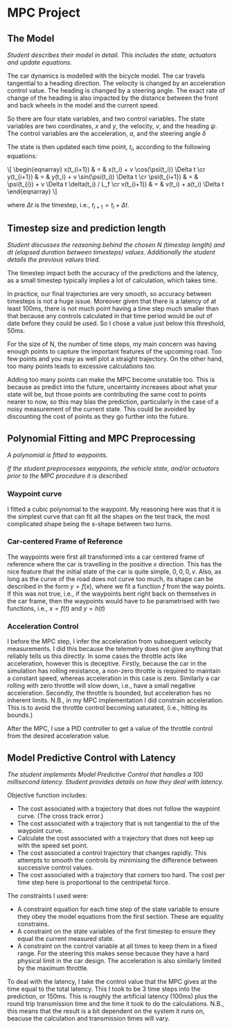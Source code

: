 # MPC Project


## The Model

*Student describes their model in detail. This includes the state, actuators and update equations.*

The car dynamics is modelled with the bicycle model. 
The car travels tangential to a heading direction. The velocity is changed by an
acceleration control value. The heading is changed by a steering angle. The
exact rate of change of the heading is also impacted by the distance between the
front and back wheels in the model and the current speed.

So there are four state variables, and two control variables. The state 
variables are two coordinates, $x$ and $y$, the velocity, $v$, and the 
heading $\psi$. The control variables are the acceleration, $a$, and the 
steering angle $\delta$

The state is then updated each time point, $t_i$, according to the following equations:

\\[ 
\begin{eqnarray} 
x(t_{i+1})    & = & x(t_i) + v \cos(\psi(t_i)) \Delta t \cr
y(t_{i+1})    & = & y(t_i) + v \sin(\psi(t_i)) \Delta t \cr
\psi(t_{i+1}) & = & \psi(t_{i}) + v \Delta t  \delta(t_i) / L_f \cr
v(t_{i+1}) & = & v(t_i) + a(t_i) \Delta t
\end{eqnarray}
\\]

where $\Delta t$ is the timestep, i.e., $t_{i+1} = t_i + \Delta t$.

## Timestep size and prediction length

*Student discusses the reasoning behind the chosen N (timestep length) and dt (elapsed duration between timesteps) values. Additionally the student details the previous values tried.*

The timestep impact both the accuracy of the predictions and the latency, as a 
small timestep typically implies a lot of calculation, which takes time.

In practice, our final trajectories are very smooth, so accuracy between 
timesteps is not a huge issue. Moreover given that there is a latency of at 
least 100ms, there is not much point having a time step much smaller than that
because any controls calculated in that time period would be out of date before
they could be used. So I chose a value just below this threshold, 50ms.

For the size of N, the number of time steps, my main concern was having enough
points to capture the  important features of the upcoming road. Too few points
and you may as well plot a straight trajectory. On the other hand, too many
points leads to excessive calculations too. 

Adding too many points can make the MPC become unstable too. This is because as
predict into the future, uncertainty increases about what your state will be,
but those points are contributing the same cost to points nearer to now, so this
may bias the prediction, particularly in the case of a noisy measurement of the
current state. This could be avoided by discounting the cost of points as they
go further into the future.


## Polynomial Fitting and MPC Preprocessing

*A polynomial is fitted to waypoints.*

*If the student preprocesses waypoints, the vehicle state, and/or actuators prior to the MPC procedure it is described.*

### Waypoint curve

I fitted a cubic polynomial to the waypoint. My reasoning here was that it is
the simplest curve that can fit all the shapes on the test track, the most
complicated shape being the s-shape between two turns.


### Car-centered Frame of Reference

The waypoints were first all transformed into a car centered frame of reference
where the car is travelling in the positive $x$ direction. This has the nice
feature that the initial state of the car is quite simple, $0, 0, 0, v$. Also, 
as long as the curve of the road does not curve too much, its shape can be 
described in the form $y = f(x)$, where we fit a function $f$ from the way points.
If this was not true, i.e., if the waypoints bent right back on themselves in 
the car frame, then the waypoints would have to be parametrised with two 
functions, i.e., $x = f(t)$ and $y = h(t)$

### Acceleration Control

I before the MPC step, I infer the acceleration from subsequent velocity 
measurements. I did this because the telemetry does not give anything that 
reliably tells us this directly. In some cases the throttle acts like
acceleration, however this is deceptive. Firstly, because the car in the 
simulation has rolling resistance, a non-zero throttle is required to maintain
a constant speed, whereas acceleration in this case is zero. Similarly a
car rolling with zero throttle will slow down, i.e., have a small negative
acceleration. Secondly, the throttle is bounded, but acceleration has no 
inherent limits. N.B., in my MPC implementation I did constrain acceleration. 
This is to avoid the throttle control becoming saturated, (i.e., hitting its
bounds.)

After the MPC, I use a PID controller to get a value of the throttle control
from the desired acceleration value.

## Model Predictive Control with Latency

*The student implements Model Predictive Control that handles a 100 millisecond latency. Student provides details on how they deal with latency.*

Objective function includes:
 
 * The cost associated with a trajectory that does not follow the waypoint 
   curve. (The cross track error.)
 * The cost associated with a trajectory that is not tangential to the of the 
   waypoint curve.
 * Calculate the cost associated with a trajectory that does not keep up with 
   the speed set point.
 * The cost associated a control trajectory that changes rapidly. This attempts
   to smooth the controls by minimising the difference between successive 
   control values.
 * The cost associated with a trajectory that corners too hard. The cost per 
   time step here is proportional to the centripetal force.
   
The constraints I used were:

 * A constraint equation for each time step of the state variable to ensure they obey 
   the model equations from the first section. These are equality constrains.
 * A constraint on the state variables of the first timestep to ensure they equal the
   current measured state.
 * A constraint on the control variable at all times to keep them in a fixed 
   range. For the steering this makes sense because they have a hard physical
   limit in the car design. The acceleration is also similarly limited by the
   maximum throttle.

To deal with the latency, I take the control value that the MPC gives at
the time equal to the total latency. This I took to be 3 time steps into the 
prediction, or 150ms. This is roughly the artificial latency (100ms) plus the 
round trip transmission time and the time it took to do the calculations. N.B.,
this means that the result is a bit dependent on the system it runs on, beacuse
the calculation and transmission times will vary.

